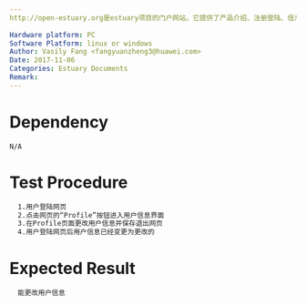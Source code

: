 ```yaml
---
http://open-estuary.org是estuary项目的门户网站，它提供了产品介绍、注册登陆、信息查询、咨询订阅、搭建ARM64平台所需firmware的下载等服务。本用例是为了验证注册用户信息的修改。
 
Hardware platform: PC  
Software Platform: linux or windows 
Author: Vasily Fang <fangyuanzheng3@huawei.com>  
Date: 2017-11-06
Categories: Estuary Documents  
Remark:
---
```


# Dependency
```
N/A
```

# Test Procedure
```bash
  1.用户登陆网页
  2.点击网页的“Profile”按钮进入用户信息界面
  3.在Profile页面更改用户信息并保存退出网页
  4.用户登陆网页后用户信息已经变更为更改的
```

# Expected Result
```bash
  能更改用户信息
```
